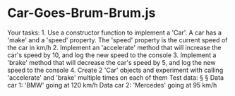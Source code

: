 # Car-Goes-Brum-Brum.js
Your tasks: 1. Use a constructor function to implement a 'Car'. A car has a 'make' and a 'speed' property. The 'speed' property is the current speed of the car in km/h 2. Implement an 'accelerate' method that will increase the car's speed by 10, and log the new speed to the console 3. Implement a 'brake' method that will decrease the car's speed by 5, and log the new speed to the console 4. Create 2 'Car' objects and experiment with calling 'accelerate' and 'brake' multiple times on each of them Test data: § § Data car 1: 'BMW' going at 120 km/h Data car 2: 'Mercedes' going at 95 km/h
